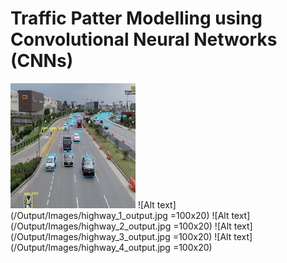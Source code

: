 # Traffic Patter Modelling using Convolutional Neural Networks (CNNs)

<img src="/Output/Images/highway_1_output.jpg" width="200" height="200" />
![Alt text](/Output/Images/highway_1_output.jpg =100x20)
![Alt text](/Output/Images/highway_2_output.jpg =100x20)
![Alt text](/Output/Images/highway_3_output.jpg =100x20)
![Alt text](/Output/Images/highway_4_output.jpg =100x20)
